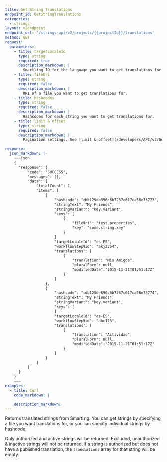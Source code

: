 ```yaml
---
title: Get String Translations
endpoint_id: GetStringTranslations
categories:
  - strings
layout: v2endpoint
endpoint_url: '/strings-api/v2/projects/{{projectId}}/translations'
method: GET
request:
  parameters:
    - title: targetLocaleId
      type: string
      required: true
      description_markdown: |
        Smartling ID for the language you want to get translations for.
    - title: fileUri
      type: string
      required: false
      description_markdown: |
        URI of a file you want to get translations for.
    - title: hashcodes
      type: string
      required: false
      description_markdown: |
        Hashcodes for each string you want to get translations for.
    - title: limit & offset
      type: string
      required: false
      description_markdown: |
        Pagination settings. See [limit & offset](/developers/API/v2/General-Information/Limit-and-Offset/) for more. By default returns will be limited to 500 per request. This is also the maximum allowed value. You can set smaller return sizes by setting `limit` to a value less than `500`.

response:
  json_markdown: |-
    ~~~json
    {
      "response": {
          "code": "SUCCESS",
          "messages": [],
          "data": {
              "totalCount": 1,
              "items": [
                  {
                      "hashcode": "ebb125de896c6b7237c617ca56e73773",
                      "stringText": "My Friends",
                      "stringVariant": "key.variant",
                      "keys": [
                          {
                              "fileUri": "test.properties",
                              "key": "some.string.key"
                          }
                      ]
                      "targetLocaleId": "es-ES",
                      "workflowStepUid": "akj2354",
                      "translations": [
                          {
                              "translation": "Mis Amigos",
                              "pluralForm": null,
                              "modifiedDate":"2015-11-21T01:51:17Z"
                          }
                      ]
                  },
                  {
                      "hashcode": "cdb125de896c6b7237c617ca56e73774",
                      "stringText": "My Friends",
                      "stringVariant": "key.variant",
                      "keys": [
                      ]
                      "targetLocaleId": "es-ES",
                      "workflowStepUid": "abc123",
                      "translations": [
                          {
                              "translation": "Actividad",
                              "pluralForm": null,
                              "modifiedDate":"2015-11-21T01:51:17Z"
                          }
                      ]
                  }
              ]
          }
      }
    }
    ~~~
examples:
  - title: Curl
    code_markdown: |

    description_markdown:
---
```


Returns translated strings from Smartling. You can get strings by specifying a file you want translations for, or you can specify individual strings by hashcode.

Only authorized and active strings will be returned. Excluded, unauthorized & inactive strings will not be returned. If a string is authorized but does not have a published translation, the `translations` array for that string will be empty.